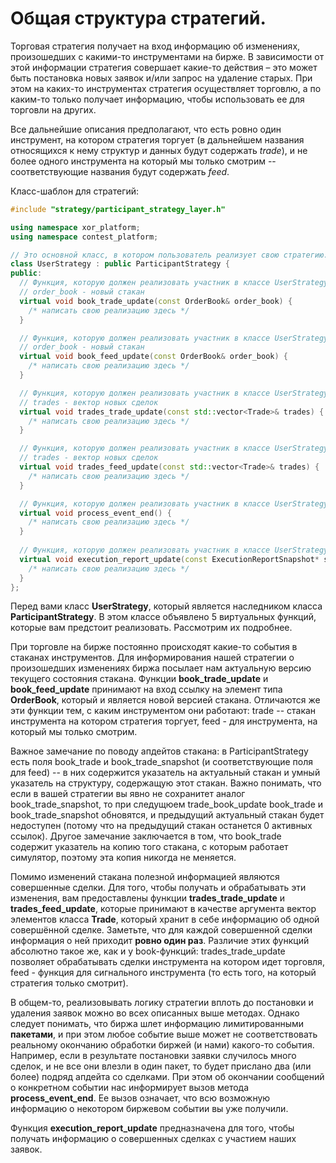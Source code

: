 # Общая структура стратегий.

Торговая стратегия получает на вход информацию об изменениях, произошедших с какими-то инструментами на бирже. В зависимости от этой информации стратегия совершает какие-то действия – это может быть постановка новых заявок и/или запрос на удаление старых. При этом на каких-то инструментах стратегия осуществляет торговлю, а по каким-то только получает информацию, чтобы использовать ее для торговли на других.

Все дальнейшие описания предполагают, что есть ровно один инструмент, на котором стратегия торгует (в дальнейшем названия относящихся к нему структур и данных будут содержать *trade*), и не более одного инструмента на который мы только смотрим -- соответствующие названия будут содержать *feed*.

Класс-шаблон для стратегий:
```cpp
#include "strategy/participant_strategy_layer.h"

using namespace xor_platform;
using namespace contest_platform;

// Это основной класс, в котором пользователь реализует свою стратегию.
class UserStrategy : public ParticipantStrategy {
public:
  // Функция, которую должен реализовать участник в классе UserStrategy, которая вызывается при получении нового стакана инструмента, на котором мы торгуем:
  // order_book - новый стакан
  virtual void book_trade_update(const OrderBook& order_book) {
    /* написать свою реализацию здесь */
  }

  // Функция, которую должен реализовать участник в классе UserStrategy, которая вызывается при получении нового стакана инструмента, на который мы смотрим:
  // order_book - новый стакан
  virtual void book_feed_update(const OrderBook& order_book) {
    /* написать свою реализацию здесь */
  }

  // Функция, которую должен реализовать участник в классе UserStrategy, которая вызывается при получении новой порции сделок инструмента, на котором мы торгуем.
  // trades - вектор новых сделок
  virtual void trades_trade_update(const std::vector<Trade>& trades) {
    /* написать свою реализацию здесь */
  }

  // Функция, которую должен реализовать участник в классе UserStrategy, которая вызывается при получении новой порции сделок инструмента, на который мы смотрим
  // trades - вектор новых сделок
  virtual void trades_feed_update(const std::vector<Trade>& trades) {
    /* написать свою реализацию здесь */
  }

  // Функция, которую должен реализовать участник в классе UserStrategy. Вызывается, когда симуляция закончила обрабатывать все изменения, соответствующие одному биржевому событию.
  virtual void process_event_end() {
    /* написать свою реализацию здесь */
  }
  
  // Функция, которую должен реализовать участник в классе UserStrategy, которая вызывается при получении отчета о сделке с участием вашего ордера
  virtual void execution_report_update(const ExecutionReportSnapshot* snapshot) {
    /* написать свою реализацию здесь */
  }
};

```
   Перед вами класс **UserStrategy**, который является наследником класса **ParticipantStrategy**. В этом классе объявлено 5 виртуальных функций, которые вам предстоит реализовать. Рассмотрим их подробнее.

При торговле на бирже постоянно происходят какие-то события в стаканах инструментов. Для информирования нашей стратегии о произошедших изменениях биржа посылает нам актуальную версию текущего состояния стакана. Функции  **book_trade_update** и **book_feed_update** принимают на вход ссылку на элемент типа **OrderBook**, который и является новой версией стакана. Отличаются же эти функции тем, с каким инструментом они работают: trade -- стакан инструмента на котором стратегия торгует, feed - для инструмента, на который мы только смотрим.

Важное замечание по поводу апдейтов стакана: в ParticipantStrategy есть поля book_trade и book_trade_snapshot (и соответствующие поля для feed) -- в них содержится указатель на актуальный стакан и умный указатель на структуру, содержащую этот стакан. Важно понимать, что если в вашей стратегии вы явно не сохранитет аналог book_trade_snapshot, то при следущюем trade_book_update book_trade и book_trade_snapshot обновятся, и предыдущий актуальный стакан будет недоступен (потому что на предыдущий стакан останется 0 активных ссылок). Другое замечание заключается в том, что book_trade содержит указатель на копию того стакана, с которым работает симулятор, поэтому эта копия никогда не меняется.

Помимо изменений стакана полезной информацией являются совершенные сделки. Для того, чтобы получать и обрабатывать эти изменения, вам предоставлены функции **trades_trade_update** и **trades_feed_update**, которые принимают в качестве аргумента вектор элементов класса **Trade**, который хранит в себе информацию об одной совершённой сделке. Заметьте, что для каждой совершенной сделки информация о ней приходит **ровно один раз**. Различие этих функций абсолютно такое же, как и у book-функций: trades_trade_update позволяет обрабатывать сделки инструмента на котором идет торговля, feed - функция для сигнального инструмента (то есть того, на который стратегия только смотрит).

В общем-то, реализовывать логику стратегии вплоть до постановки и удаления заявок можно во всех описанных выше методах. Однако следует понимать, что биржа шлет информацию лимитированными **пакетами**, и при этом любое событие выше может не соответствовать реальному окончанию обработки биржей (и нами) какого-то события. Например, если в результате постановки заявки случилось много сделок, и не все они влезли в один пакет, то будет прислано два (или более) подряд апдейта со сделками. При этом об окончании сообщений о конкретном событии нас информирует вызов метода  **process_event_end**. Ее вызов означает, что всю возможную информацию о некотором биржевом событии вы уже получили.

Функция **execution_report_update** предназначена для того, чтобы получать информацию о совершенных сделках с участием наших заявок.
